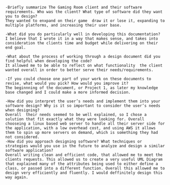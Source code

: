 
    -Briefly summarize The Gaming Room client and their software requirements. Who was the client? What type of software did they want you to design?
    They wanted to enxpand on their game  draw it or lose it, expanding to multiple platforms, and increasing their user base.
    
    -What did you do particularly well in developing this documentation?
    I believe that I wrote it in a way that makes sense, and takes into consideration the clients time and budget while delivering on their end goal.
    
    -What about the process of working through a design document did you find helpful when developing the code?
    It allowed me to be able to reflect on what functionality  the client wanted overall in order to better serve their needs/requirements.
    
    -If you could choose one part of your work on these documents to revise, what would you pick? How would you improve it?
    The beginnning of the document, or Project 1, as later my knowledge base changed and I could make a more informed decision.
    
    -How did you interpret the user’s needs and implement them into your software design? Why is it so important to consider the user’s needs when designing?
    Overall  their needs seemed to be well explained, so I chose a solution that fit exactly what they were looking for. Overall chooseing a linux based web server to handle all their server side for the application, with a low overhead cost, and using AWS it allows them to spin up more servers on demand, which is something they had not considered.
    -How did you approach designing software? What techniques or strategies would you use in the future to analyze and design a similar software application?
    Overall writing clean and efficient code, that allowed me to meet the clients requests. This allowed us to create a very useful UML Diagram that explained many of the attributes being used to either define a class, or passed into a different function. Overall this allowed me to design very efficiently and fluently. I would deffinitely design this way again.
